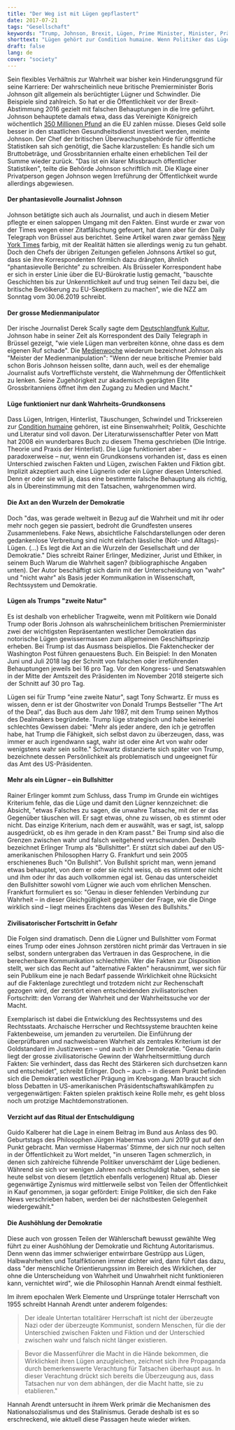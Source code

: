 ```yaml
---
title: "Der Weg ist mit Lügen gepflastert"
date: 2017-07-21
tags: "Gesellschaft"
keywords: "Trump, Johnson, Brexit, Lügen, Prime Minister, Minister, Präsident, USA, Krieg, Lügner"
shorttext: "Lügen gehört zur Condition humaine. Wenn Politiker das Lügen aber zum 'Geschäftsprinzip' erheben, ist die Demokratie in Gefahr."
draft: false
lang: de
cover: "society"
---
```


Sein flexibles Verhältnis zur Wahrheit war bisher kein Hinderungsgrund für seine Karriere: Der wahrscheinlich neue britische Premierminister Boris Johnson gilt allgemein als berüchtigter Lügner und Schwindler. Die Beispiele sind zahlreich. So hat er die Öffentlichkeit vor der Brexit-Abstimmung 2016 gezielt mit falschen Behauptungen in die Irre geführt. Johnson behauptete damals etwa, dass das Vereinigte Königreich wöchentlich [350 Millionen Pfund](https://www.manager-magazin.de/politik/europa/boris-johnson-droht-gerichtsprozess-wegen-luegen-bei-brexit-kampagne-a-1269103.html "Boris Johnson droht Prozess wegen Lügen zum Brexit") an die EU zahlen müsse. Dieses Geld solle besser in den staatlichen Gesundheitsdienst investiert werden, meinte Johnson. Der Chef der britischen Überwachungsbehörde für öffentliche Statistiken sah sich genötigt, die Sache klarzustellen: Es handle sich um Bruttobeträge, und Grossbritannien erhalte einen erheblichen Teil der Summe wieder zurück. "Das ist ein klarer Missbrauch öffentlicher Statistiken", teilte die Behörde Johnson schriftlich mit. Die Klage einer Privatperson gegen Johnson wegen Irreführung der Öffentlichkeit wurde allerdings abgewiesen.

#### Der phantasievolle Journalist Johnson

Johnson betätigte sich auch als Journalist, und auch in diesem Metier pflegte er einen saloppen Umgang mit den Fakten. Einst wurde er zwar von der Times wegen einer Zitatfälschung gefeuert, hat dann aber für den Daily Telegraph von Brüssel aus berichtet. Seine Artikel waren zwar gemäss [New York Times](https://www.nytimes.com/2016/06/22/opinion/who-is-to-blame-for-brexits-appeal-british-newspapers.html?_r=0 "Who Is to Blame for Brexit’s Appeal? British Newspapers") farbig, mit der Realität hätten sie allerdings wenig zu tun gehabt. Doch den Chefs der übrigen Zeitungen gefielen Johnsons Artikel so gut, dass sie ihre Korrespondenten förmlich dazu drängten, ähnlich "phantasievolle Berichte" zu schreiben. Als Brüsseler Korrespondent habe er sich in erster Linie über die EU-Bürokratie lustig gemacht, "bauschte Geschichten bis zur Unkenntlichkeit auf und trug seinen Teil dazu bei, die britische Bevölkerung zu EU-Skeptikern zu machen", wie die NZZ am Sonntag vom 30.06.2019 schreibt.

#### Der grosse Medienmanipulator

Der irische Journalist Derek Scally sagte dem [Deutschlandfunk Kultur](https://www.deutschlandfunkkultur.de/boris-johnson-und-donald-trump-alt-und-weiss-und-ohne-drang.2950.de.html?dram:article_id=451756 "Alt und weiß und ohne Drang zur Wahrheit"), Johnson habe in seiner Zeit als Korrespondent des Daily Telegraph in Brüssel gezeigt, "wie viele Lügen man verbreiten könne, ohne dass es dem eigenen Ruf schade". Die [Medienwoche](https://medienwoche.ch/2019/07/09/boris-johnson-der-ehemalige-journalist-als-meister-der-medienmanipulation/ "Boris Johnson, der ehemalige Journalist als Meister der Medienmanipulation") wiederum bezeichnet Johnson als "Meister der Medienmanipulation": "Wenn der neue britische Premier bald schon Boris Johnson heissen sollte, dann auch, weil es der ehemalige Journalist aufs Vortrefflichste versteht, die Wahrnehmung der Öffentlichkeit zu lenken. Seine Zugehörigkeit zur akademisch geprägten Elite Grossbritanniens öffnet ihm den Zugang zu Medien und Macht."

#### Lüge funktioniert nur dank Wahrheits-Grundkonsens

Dass Lügen, Intrigen, Hinterlist, Täuschungen, Schwindel und Tricksereien zur [Condition humaine](https://de.wikipedia.org/wiki/Conditio_humana "Conditio humana") gehören, ist eine Binsenwahrheit; Politik, Geschichte und Literatur sind voll davon. Der Literaturwissenschaftler Peter von Matt hat 2008 ein wunderbares Buch zu diesem Thema geschrieben (Die Intrige. Theorie und Praxis der Hinterlist). Die Lüge funktioniert aber – paradoxerweise – nur, wenn ein Grundkonsens vorhanden ist, dass es einen Unterschied zwischen Fakten und Lügen, zwischen Fakten und Fiktion gibt. Implizit akzeptiert auch eine Lügnerin oder ein Lügner diesen Unterschied. Denn er oder sie will ja, dass eine bestimmte falsche Behauptung als richtig, als in Übereinstimmung mit den Tatsachen, wahrgenommen wird.

#### Die Axt an den Wurzeln der Demokratie

Doch "das, was gerade weltweit in Bezug auf die Wahrheit und mit ihr oder mehr noch gegen sie passiert, bedroht die Grundfesten unseres Zusammenlebens. Fake News, absichtliche Falschdarstellungen oder deren gedankenlose Verbreitung sind nicht einfach lässliche (Not- und Alltags)-Lügen. (…) Es legt die Axt an die Wurzeln der Gesellschaft und der Demokratie." Dies schreibt Rainer Erlinger, Mediziner, Jurist und Ethiker, in seinem Buch Warum die Wahrheit sagen? (bibliographische Angaben unten). Der Autor beschäftigt sich darin mit der Unterscheidung von "wahr" und "nicht wahr" als Basis jeder Kommunikation in Wissenschaft, Rechtssystem und Demokratie.

#### Lügen als Trumps "zweite Natur"

Es ist deshalb von erheblicher Tragweite, wenn mit Politikern wie Donald Trump oder Boris Johnson als wahrscheinlichem britischen Premierminister zwei der wichtigsten Repräsentanten westlicher Demokratien das notorische Lügen gewissermassen zum allgemeinen Geschäftsprinzip erheben. Bei Trump ist das Ausmass beispiellos. Die Faktenchecker der Washington Post führen genauestens Buch. Ein Beispiel: In den Monaten Juni und Juli 2018 lag der Schnitt von falschen oder irreführenden Behauptungen jeweils bei 16 pro Tag. Vor den Kongress- und Senatswahlen in der Mitte der Amtszeit des Präsidenten im November 2018 steigerte sich der Schnitt auf 30 pro Tag.

Lügen sei für Trump "eine zweite Natur", sagt Tony Schwartz. Er muss es wissen, denn er ist der Ghostwriter von Donald Trumps Bestseller "The Art of the Deal", das Buch aus dem Jahr 1987, mit dem Trump seinen Mythos des Dealmakers begründete. Trump lüge strategisch und habe keinerlei schlechtes Gewissen dabei: "Mehr als jeder andere, den ich je getroffen habe, hat Trump die Fähigkeit, sich selbst davon zu überzeugen, dass, was immer er auch irgendwann sagt, wahr ist oder eine Art von wahr oder wenigstens wahr sein sollte." Schwartz distanzierte sich später von Trump, bezeichnete dessen Persönlichkeit als problematisch und ungeeignet für das Amt des US-Präsidenten.

#### Mehr als ein Lügner – ein Bullshitter

Rainer Erlinger kommt zum Schluss, dass Trump im Grunde ein wichtiges Kriterium fehle, das die Lüge und damit den Lügner kennzeichnet: die Absicht, "etwas Falsches zu sagen, die unwahre Tatsache, mit der er das Gegenüber täuschen will. Er sagt etwas, ohne zu wissen, ob es stimmt oder nicht. Das einzige Kriterium, nach dem er auswählt, was er sagt, ist, salopp ausgedrückt, ob es ihm gerade in den Kram passt." Bei Trump sind also die Grenzen zwischen wahr und falsch weitgehend verschwunden. Deshalb bezeichnet Erlinger Trump als "Bullshitter". Er stützt sich dabei auf den US-amerikanischen Philosophen Harry G. Frankfurt und sein 2005 erschienenes Buch "On Bullshit". Von Bullshit spricht man, wenn jemand etwas behauptet, von dem er oder sie nicht weiss, ob es stimmt oder nicht und ihm oder ihr das auch vollkommen egal ist. Genau das unterscheidet den Bullshitter sowohl vom Lügner wie auch vom ehrlichen Menschen. Frankfurt formuliert es so: "Genau in dieser fehlenden Verbindung zur Wahrheit – in dieser Gleichgültigkeit gegenüber der Frage, wie die Dinge wirklich sind – liegt meines Erachtens das Wesen des Bullshits."

#### Zivilisatorischer Fortschritt in Gefahr

Die Folgen sind dramatisch. Denn die Lügner und Bullshitter vom Format eines Trump oder eines Johnson zerstören nicht primär das Vertrauen in sie selbst, sondern untergraben das Vertrauen in das Gesprochene, in die berechenbare Kommunikation schlechthin. Wer die Fakten zur Disposition stellt, wer sich das Recht auf "alternative Fakten" herausnimmt, wer sich für sein Publikum eine je nach Bedarf passende Wirklichkeit ohne Rücksicht auf die Faktenlage zurechtlegt und trotzdem nicht zur Rechenschaft gezogen wird, der zerstört einen entscheidenden zivilisatorischen Fortschritt: den Vorrang der Wahrheit und der Wahrheitssuche vor der Macht.

Exemplarisch ist dabei die Entwicklung des Rechtssystems und des Rechtsstaats. Archaische Herrscher und Rechtssysteme brauchten keine Faktenbeweise, um jemanden zu verurteilen. Die Einführung der überprüfbaren und nachweisbaren Wahrheit als zentrales Kriterium ist der Goldstandard im Justizwesen – und auch in der Demokratie. "Genau darin liegt der grosse zivilisatorische Gewinn der Wahrheitsermittlung durch Fakten: Sie verhindert, dass das Recht des Stärkeren sich durchsetzen kann und entscheidet", schreibt Erlinger. Doch – auch – in diesem Punkt befinden sich die Demokratien westlicher Prägung im Krebsgang. Man braucht sich bloss Debatten in US-amerikanischen Präsidentschaftswahlkämpfen zu vergegenwärtigen: Fakten spielen praktisch keine Rolle mehr, es geht bloss noch um protzige Machtdemonstrationen.

#### Verzicht auf das Ritual der Entschuldigung

Guido Kalberer hat die Lage in einem Beitrag im Bund aus Anlass des 90. Geburtstags des Philosophen Jürgen Habermas vom Juni 2019 gut auf den Punkt gebracht. Man vermisse Habermas’ Stimme, der sich nur noch selten in der Öffentlichkeit zu Wort meldet, "in unseren Tagen schmerzlich, in denen sich zahlreiche führende Politiker unverschämt der Lüge bedienen. Während sie sich vor wenigen Jahren noch entschuldigt haben, sehen sie heute selbst von diesem (letztlich ebenfalls verlogenen) Ritual ab. Dieser gegenwärtige Zynismus wird mittlerweile selbst von Teilen der Öffentlichkeit in Kauf genommen, ja sogar gefördert: Einige Politiker, die sich den Fake News verschrieben haben, werden bei der nächstbesten Gelegenheit wiedergewählt."

#### Die Aushöhlung der Demokratie

Diese auch von grossen Teilen der Wählerschaft bewusst gewählte Weg führt zu einer Aushöhlung der Demokratie und Richtung Autoritarismus. Denn wenn das immer schwieriger entwirrbare Gestrüpp aus Lügen, Halbwahrheiten und Totalfiktionen immer dichter wird, dann führt das dazu, dass "der menschliche Orientierungssinn im Bereich des Wirklichen, der ohne die Unterscheidung von Wahrheit und Unwahrheit nicht funktionieren kann, vernichtet wird", wie die Philosophin Hannah Arendt einmal festhielt.

Im ihrem epochalen Werk Elemente und Ursprünge totaler Herrschaft von 1955 schreibt Hannah Arendt unter anderem folgendes:

> Der ideale Untertan totalitärer Herrschaft ist nicht der überzeugte Nazi oder der überzeugte Kommunist, sondern Menschen, für die der Unterschied zwischen Fakten und Fiktion und der Unterschied zwischen wahr und falsch nicht länger existieren.

> Bevor die Massenführer die Macht in die Hände bekommen, die Wirklichkeit ihren Lügen anzugleichen, zeichnet sich ihre Propaganda durch bemerkenswerte Verachtung für Tatsachen überhaupt aus. In dieser Verachtung drückt sich bereits die Überzeugung aus, dass Tatsachen nur von dem abhängen, der die Macht hatte, sie zu etablieren."

Hannah Arendt untersucht in ihrem Werk primär die Mechanismen des Nationalsozialismus und des Stalinismus. Gerade deshalb ist es so erschreckend, wie aktuell diese Passagen heute wieder wirken.
